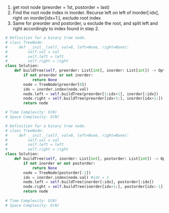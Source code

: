 1. get root node (preorder = 1st, postorder = last)
2. Find the root node index in inorder. Recurse left on left of inorder[:idx], right on inorder[idx+1:], exclude root index
3. Same for preorder and postorder, u exclude the root, and split left and right accordingly to index found in step 2.

```python
# Definition for a binary tree node.
# class TreeNode:
#     def __init__(self, val=0, left=None, right=None):
#         self.val = val
#         self.left = left
#         self.right = right
class Solution:
    def buildTree(self, preorder: List[int], inorder: List[int]) -> Optional[TreeNode]:
        if not preorder or not inorder:
            return None
        node = TreeNode(preorder[0])
        idx = inorder.index(node.val)
        node.left = self.buildTree(preorder[1:idx+1], inorder[:idx])
        node.right = self.buildTree(preorder[idx+1:], inorder[idx+1:])
        return node

# Time Complexity: O(N)
# Space Complexity: O(N)
```

```python
# Definition for a binary tree node.
# class TreeNode:
#     def __init__(self, val=0, left=None, right=None):
#         self.val = val
#         self.left = left
#         self.right = right
class Solution:
    def buildTree(self, inorder: List[int], postorder: List[int]) -> Optional[TreeNode]:
        if not inorder or not postorder:
            return None
        node = TreeNode(postorder[-1])
        idx = inorder.index(node.val) #idx = 1
        node.left = self.buildTree(inorder[:idx], postorder[:idx])
        node.right = self.buildTree(inorder[idx+1:], postorder[idx:-1])
        return node
    
# Time Complexity: O(N)
# Space Complexity: O(N)
```